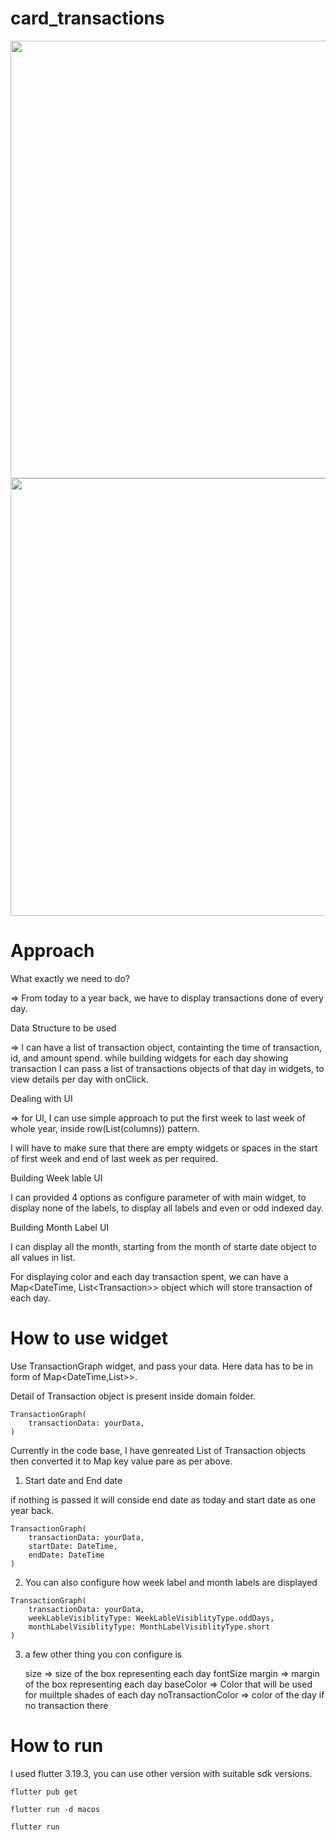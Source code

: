 # card_transactions




<tr>
    <td><img src="https://github.com/Omegaviv/transaction_graph/assets/86337946/9bda73ae-3dce-47ab-91cf-81f9064b5c71" height="700"></td>
    <td><img src="https://github.com/Omegaviv/transaction_graph/assets/86337946/a1360d2a-e071-40aa-a6f4-3d4412b97c3d" height="700"></td>
</tr>



# Approach

What exactly we need to do?

=> From today to a year back, we have to display transactions done of every day. 

Data Structure to be used

=> I can have a list of transaction object, containting the time of transaction, id, and amount spend.
while building widgets for each day showing transaction I can pass a list of transactions objects of that day in widgets, to view details per day with onClick.


Dealing with UI

=> for UI, I can use simple approach to put the first week  to last week of whole year, inside row(List(columns)) pattern.

I will have to make sure that there are empty widgets or spaces in the start of first week and end of last week as per required. 


Building Week lable UI

I can provided 4 options as configure parameter of with main widget, to display none of the labels, to display all labels and even or odd indexed day.

Building Month Label UI

I can display all the month, starting from the month of starte date object to all values in list.


For displaying color and each day transaction spent, we can have a Map<DateTime, List\<Transaction>> object which will store transaction of each day. 


# How to use widget

Use TransactionGraph widget, and pass your data. Here data has to be in form of Map<DateTime,List<Transaction>>>.

Detail of Transaction object is present inside domain folder.

```
TransactionGraph(
    transactionData: yourData,
)
```

Currently in the code base, I have genreated List of Transaction objects then converted it to Map key value pare as per above.


1) Start date and End date

if nothing is passed it will conside end date as today and start date as one year back.

```
TransactionGraph(
    transactionData: yourData,
    startDate: DateTime,
    endDate: DateTime
)
```

2) You can also configure how week label and month labels are displayed

```
TransactionGraph(
    transactionData: yourData,
    weekLableVisiblityType: WeekLableVisiblityType.oddDays,
    monthLabelVisiblityType: MonthLabelVisiblityType.short
)
```

3) a few other thing you con configure is 

    size => size of the box representing each day
    fontSize
    margin => margin of the box representing each day
    baseColor => Color that will be used for muiltple shades of each day
    noTransactionColor => color of the day if no transaction there




# How to run 

I used flutter 3.19.3, you can use other version with suitable sdk versions.

```
flutter pub get
```

```
flutter run -d macos 
```

```
flutter run 
```

